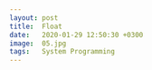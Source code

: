 ```yaml
---
layout: post
title:  Float
date:   2020-01-29 12:50:30 +0300
image:  05.jpg
tags:   System Programming
---
```


